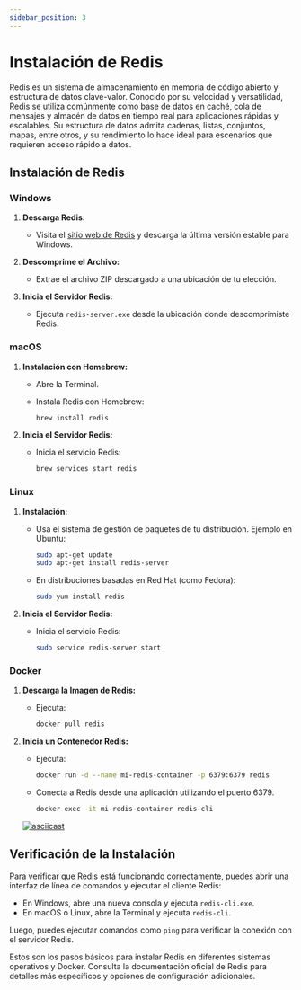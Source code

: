 ```yaml
---
sidebar_position: 3
---
```


# Instalación de Redis


Redis es un sistema de almacenamiento en memoria de código abierto y estructura de datos clave-valor. Conocido por su velocidad y versatilidad, Redis se utiliza comúnmente como base de datos en caché, cola de mensajes y almacén de datos en tiempo real para aplicaciones rápidas y escalables. Su estructura de datos admita cadenas, listas, conjuntos, mapas, entre otros, y su rendimiento lo hace ideal para escenarios que requieren acceso rápido a datos.

## Instalación de Redis

### Windows

1. **Descarga Redis:**
   - Visita el [sitio web de Redis](https://redis.io/download) y descarga la última versión estable para Windows.

2. **Descomprime el Archivo:**
   - Extrae el archivo ZIP descargado a una ubicación de tu elección.

3. **Inicia el Servidor Redis:**
   - Ejecuta `redis-server.exe` desde la ubicación donde descomprimiste Redis.

### macOS

1. **Instalación con Homebrew:**
   - Abre la Terminal.
   - Instala Redis con Homebrew:

     ```bash
     brew install redis
     ```

2. **Inicia el Servidor Redis:**
   - Inicia el servicio Redis:

     ```bash
     brew services start redis
     ```

### Linux

1. **Instalación:**
   - Usa el sistema de gestión de paquetes de tu distribución. Ejemplo en Ubuntu:

     ```bash
     sudo apt-get update
     sudo apt-get install redis-server
     ```

   - En distribuciones basadas en Red Hat (como Fedora):

     ```bash
     sudo yum install redis
     ```

2. **Inicia el Servidor Redis:**
   - Inicia el servicio Redis:

     ```bash
     sudo service redis-server start
     ```

### Docker

1. **Descarga la Imagen de Redis:**
   - Ejecuta:

     ```bash
     docker pull redis
     ```

2. **Inicia un Contenedor Redis:**
   - Ejecuta:

     ```bash
     docker run -d --name mi-redis-container -p 6379:6379 redis 
     ```

   - Conecta a Redis desde una aplicación utilizando el puerto 6379.

      ```bash
      docker exec -it mi-redis-container redis-cli
      ```


   [![asciicast](https://asciinema.org/a/k0u2SGwFru7NtGtCkm9Skb736.svg)](https://asciinema.org/a/k0u2SGwFru7NtGtCkm9Skb736)

## Verificación de la Instalación

Para verificar que Redis está funcionando correctamente, puedes abrir una interfaz de línea de comandos y ejecutar el cliente Redis:

- En Windows, abre una nueva consola y ejecuta `redis-cli.exe`.
- En macOS o Linux, abre la Terminal y ejecuta `redis-cli`.

Luego, puedes ejecutar comandos como `ping` para verificar la conexión con el servidor Redis.

Estos son los pasos básicos para instalar Redis en diferentes sistemas operativos y Docker. Consulta la documentación oficial de Redis para detalles más específicos y opciones de configuración adicionales.

